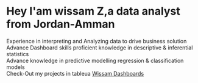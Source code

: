 <h1>Hey I'am wissam Z,a data analyst from Jordan-Amman</h1>
Experience in interpreting and Analyzing data to drive business solution<br>
Advance Dashboard skills proficient knowledge in descriptive & inferential statistics<br>
Advance knowledge in predictive modelling regression & classification models <br>
Check-Out my projects in tableua <a href="https://public.tableau.com/app/profile/wissam3956">Wissam Dashboards</a>
